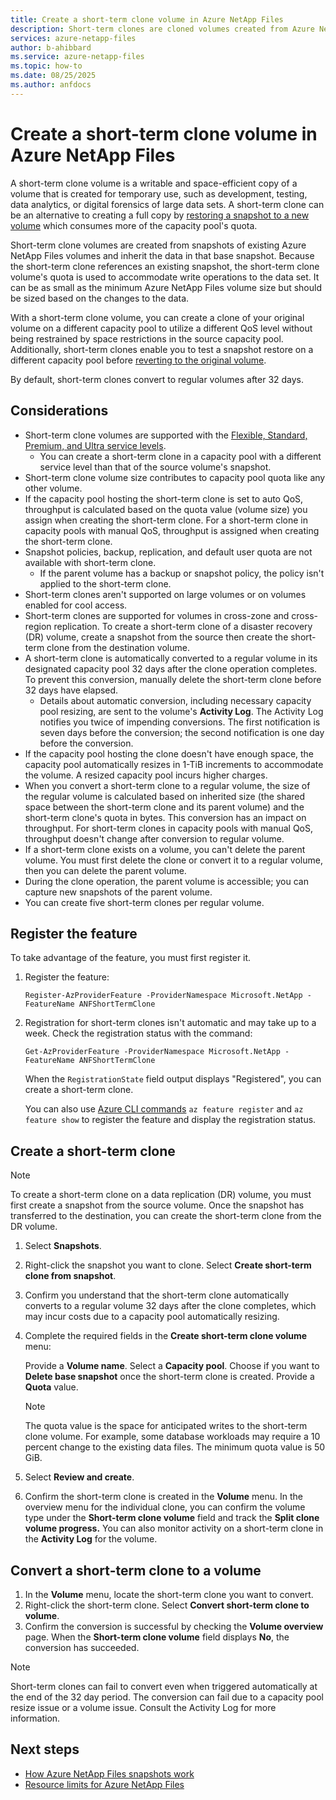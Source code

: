 ```yaml
---
title: Create a short-term clone volume in Azure NetApp Files
description: Short-term clones are cloned volumes created from Azure NetApp Files snapshots intended for temporary use. 
services: azure-netapp-files
author: b-ahibbard
ms.service: azure-netapp-files
ms.topic: how-to
ms.date: 08/25/2025
ms.author: anfdocs
---
```

# Create a short-term clone volume in Azure NetApp Files 

A short-term clone volume is a writable and space-efficient copy of a volume that is created for temporary use, such as development, testing, data analytics, or digital forensics of large data sets. A short-term clone can be an alternative to creating a full copy by [restoring a snapshot to a new volume](snapshots-restore-new-volume.md) which consumes more of the capacity pool's quota. 

Short-term clone volumes are created from snapshots of existing Azure NetApp Files volumes and inherit the data in that base snapshot. Because the short-term clone references an existing snapshot, the short-term clone volume's quota is used to accommodate write operations to the data set. It can be as small as the minimum Azure NetApp Files volume size but should be sized based on the changes to the data.

With a short-term clone volume, you can create a clone of your original volume on a different capacity pool to utilize a different QoS level without being restrained by space restrictions in the source capacity pool. Additionally, short-term clones enable you to test a snapshot restore on a different capacity pool before [reverting to the original volume](snapshots-revert-volume.md). 

By default, short-term clones convert to regular volumes after 32 days.

## Considerations 

* Short-term clone volumes are supported with the [Flexible, Standard, Premium, and Ultra service levels](azure-netapp-files-service-levels.md).
    * You can create a short-term clone in a capacity pool with a different service level than that of the source volume's snapshot. 
* Short-term clone volume size contributes to capacity pool quota like any other volume.
* If the capacity pool hosting the short-term clone is set to auto QoS, throughput is calculated based on the quota value (volume size) you assign when creating the short-term clone. For a short-term clone in capacity pools with manual QoS, throughput is assigned when creating the short-term clone.
* Snapshot policies, backup, replication, and default user quota are not available with short-term clone.
    * If the parent volume has a backup or snapshot policy, the policy isn't applied to the short-term clone.
* Short-term clones aren't supported on large volumes or on volumes enabled for cool access.
* Short-term clones are supported for volumes in cross-zone and cross-region replication. To create a short-term clone of a disaster recovery (DR) volume, create a snapshot from the source then create the short-term clone from the destination volume. 
* A short-term clone is automatically converted to a regular volume in its designated capacity pool 32 days after the clone operation completes. To prevent this conversion, manually delete the short-term clone before 32 days have elapsed. 
    * Details about automatic conversion, including necessary capacity pool resizing, are sent to the volume's **Activity Log**. The Activity Log notifies you twice of impending conversions. The first notification is seven days before the conversion; the second notification is one day before the conversion. 
* If the capacity pool hosting the clone doesn't have enough space, the capacity pool automatically resizes in 1-TiB increments to accommodate the volume. A resized capacity pool incurs higher charges. 
* When you convert a short-term clone to a regular volume, the size of the regular volume is calculated based on inherited size (the shared space between the short-term clone and its parent volume) and the short-term clone's quota in bytes. This conversion has an impact on throughput. For short-term clones in capacity pools with manual QoS, throughput doesn't change after conversion to regular volume.
* If a short-term clone exists on a volume, you can't delete the parent volume. You must first delete the clone or convert it to a regular volume, then you can delete the parent volume. 
* During the clone operation, the parent volume is accessible; you can capture new snapshots of the parent volume. 
* You can create five short-term clones per regular volume.

## Register the feature

To take advantage of the feature, you must first register it. 

1. Register the feature:

    ```azurepowershell-interactive
    Register-AzProviderFeature -ProviderNamespace Microsoft.NetApp -FeatureName ANFShortTermClone
    ```

1. Registration for short-term clones isn't automatic and may take up to a week. Check the registration status with the command: 

    ```azurepowershell-interactive
    Get-AzProviderFeature -ProviderNamespace Microsoft.NetApp -FeatureName ANFShortTermClone
    ```

    When the `RegistrationState` field output displays "Registered", you can create a short-term clone. 

    You can also use [Azure CLI commands](/cli/azure/feature) `az feature register` and `az feature show` to register the feature and display the registration status. 

## Create a short-term clone

>[!NOTE]
>To create a short-term clone on a data replication (DR) volume, you must first create a snapshot from the source volume. Once the snapshot has transferred to the destination, you can create the short-term clone from the DR volume. 

1. Select **Snapshots**.
1. Right-click the snapshot you want to clone. Select **Create short-term clone from snapshot**.
1. Confirm you understand that the short-term clone automatically converts to a regular volume 32 days after the clone completes, which may incur costs due to a capacity pool automatically resizing. 
1. Complete the required fields in the **Create short-term clone volume** menu:

	Provide a **Volume name**.
	Select a **Capacity pool**.
	Choose if you want to **Delete base snapshot** once the short-term clone is created. 
	Provide a **Quota** value.
    
    >[!NOTE]
    >The quota value is the space for anticipated writes to the short-term clone volume. For example, some database workloads may require a 10 percent change to the existing data files. The minimum quota value is 50 GiB.

1. Select **Review and create**.
1. Confirm the short-term clone is created in the **Volume** menu. In the overview menu for the individual clone, you can confirm the volume type under the **Short-term clone volume** field and track the **Split clone volume progress.** You can also monitor activity on a short-term clone in the **Activity Log** for the volume. 

## Convert a short-term clone to a volume

1. In the **Volume** menu, locate the short-term clone you want to convert.
1. Right-click the short-term clone. Select **Convert short-term clone to volume**.
1. Confirm the conversion is successful by checking the **Volume overview** page. When the **Short-term clone volume** field displays **No**, the conversion has succeeded. 

>[!NOTE]
>Short-term clones can fail to convert even when triggered automatically at the end of the 32 day period. The conversion can fail due to a capacity pool resize issue or a volume issue. Consult the Activity Log for more information. 

## Next steps

* [How Azure NetApp Files snapshots work](snapshots-introduction.md)
* [Resource limits for Azure NetApp Files](azure-netapp-files-resource-limits.md)
